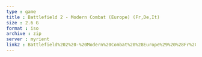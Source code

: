 ```yaml
---
type : game
title : Battlefield 2 - Modern Combat (Europe) (Fr,De,It)
size : 2.6 G
format : iso
archive : zip
server : myrient
link2 : Battlefield%202%20-%20Modern%20Combat%20%28Europe%29%20%28Fr%2CDe%2CIt%29
---
```

